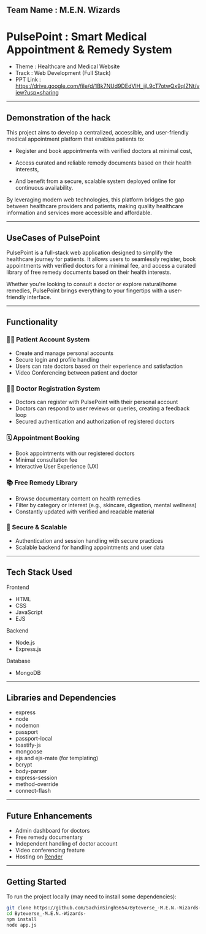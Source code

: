 ## Team Name : M.E.N. Wizards

# PulsePoint : Smart Medical Appointment & Remedy System
  - Theme : Healthcare and Medical Website
  - Track : Web Development (Full Stack)
  - PPT Link : https://drive.google.com/file/d/1Bk7NUd9DEdVlH_jjL9cT7otwQx9qIZNt/view?usp=sharing

  ---

## Demonstration of the hack
This project aims to develop a centralized, accessible, and user-friendly medical appointment platform that enables patients to:

- Register and book appointments with verified doctors at minimal cost,

- Access curated and reliable remedy documents based on their health interests,

- And benefit from a secure, scalable system deployed online for continuous availability.

By leveraging modern web technologies, this platform bridges the gap between healthcare providers and patients, making quality healthcare information and services more accessible and affordable.

---

## UseCases of PulsePoint

PulsePoint is a full-stack web application designed to simplify the healthcare journey for patients. It allows users to seamlessly register, book appointments with verified doctors for a minimal fee, and access a curated library of free remedy documents based on their health interests.

Whether you're looking to consult a doctor or explore natural/home remedies, PulsePoint brings everything to your fingertips with a user-friendly interface.

---

## Functionality

### 👨‍⚕ Patient Account System
- Create and manage personal accounts
- Secure login and profile handling
- Users can rate doctors based on their experience and satisfaction
- Video Conferencing between patient and doctor

### 👨‍⚕ Doctor Registration System
- Doctors can register with PulsePoint with their personal account
- Doctors can respond to user reviews or queries, creating a feedback loop
- Secured authentication and authorization of registered doctors

### 🗓 Appointment Booking
- Book appointments with our registered doctors
- Minimal consultation fee
- Interactive User Experience (UX)

### 📚 Free Remedy Library
- Browse documentary content on health remedies
- Filter by category or interest (e.g., skincare, digestion, mental wellness)
- Constantly updated with verified and readable material

### 🔐 Secure & Scalable
- Authentication and session handling with secure practices
- Scalable backend for handling appointments and user data

---

## Tech Stack Used

Frontend  
- HTML  
- CSS  
- JavaScript  
- EJS 

Backend  
- Node.js  
- Express.js  

Database  
- MongoDB 

---

## Libraries and Dependencies

- express  
- node
- nodemon
- passport
- passport-local
- toastify-js
- mongoose
- ejs and ejs-mate (for templating)
- bcrypt
- body-parser
- express-session
- method-override
- connect-flash

---

## Future Enhancements

- Admin dashboard for doctors
- Free remedy documentary
- Independent handling of doctor account
- Video conferencing feature
- Hosting on [Render](https://render.com)

---

## Getting Started

To run the project locally (may need to install some dependencies):

```bash
git clone https://github.com/SachinSingh5654/Byteverse_-M.E.N.-Wizards-.git
cd Byteverse_-M.E.N.-Wizards-
npm install
node app.js
